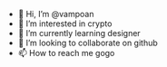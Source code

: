 - 👋 Hi, I’m @vampoan
- 👀 I’m interested in crypto
- 🌱 I’m currently learning designer
- 💞️ I’m looking to collaborate on github
- 📫 How to reach me gogo

<!---
vampoan/vampoan is a ✨ special ✨ repository because its `README.md` (this file) appears on your GitHub profile.
You can click the Preview link to take a look at your changes.
--->
